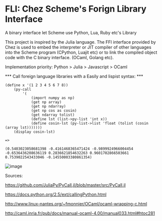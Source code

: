 # FLI: Chez Scheme's Forign Library Interface

A binary interface let Scheme use Python, Lua, Ruby etc's Library

This project is inspired by the Julia language. The FFI interface provided by Chez is used to embed the interpreter or JIT compiler of other languages into the Scheme program (CPython, Luajit etc) or to link the compiled object code with the C binary interface. (OCaml, Golang etc).

Implementation priority: Python > Julia > Javascript > OCaml

*** Call foreign language libraries with a Easily and lispist syntax: ***

```
(define x '(1 2 3 4 5 6 7 8))
    (py-call 
        '(
            (import numpy as np)
            (get np array)
            (get np ndarray)
            (get np cos as cosin)
            (get ndarray tolist)
            (define lst (list->py-list 'int x))
            (define cosin-lst (py-list->list 'float (tolist (cosin (array lst)))))))
    (display cosin-lst)

=> 

(0.5403023058681398 -0.4161468365471424 -0.9899924966004454 -0.6536436208636119 0.2836621854632263 0.9601702866503661 0.7539022543433046 -0.14550003380861354)    
```


![image](https://github.com/guenchi/FLI/blob/master/img/pycall.png)




Sources:

https://github.com/JuliaPy/PyCall.jl/blob/master/src/PyCall.jl

https://docs.python.org/2.5/ext/callingPython.html

http://www.linux-nantes.org/~fmonnier/OCaml/ocaml-wrapping-c.html

http://caml.inria.fr/pub/docs/manual-ocaml-4.00/manual033.html#htoc281
